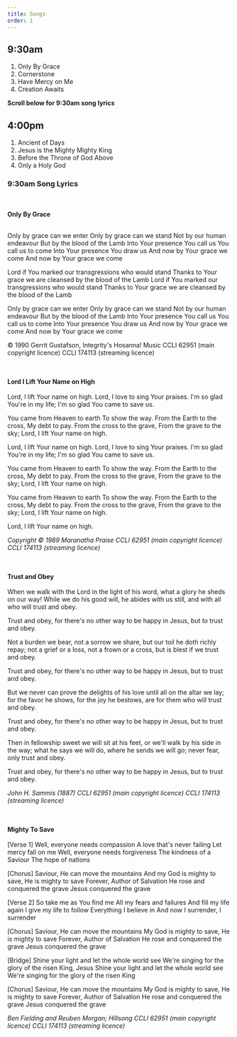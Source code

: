 ```yaml
---
title: Songs
order: 1
---
```


## 9:30am
1. Only By Grace
2. Cornerstone
3. Have Mercy on Me
4. Creation Awaits

**Scroll below for 9:30am song lyrics**

## 4:00pm
1. Ancient of Days
2. Jesus is the Mighty Mighty King
3. Before the Throne of God Above
4. Only a Holy God


### 9:30am Song Lyrics
<br><br>**Only By Grace**<br><br>

Only by grace can we enter 
Only by grace can we stand 
Not by our human endeavour 
But by the blood of the Lamb 
Into Your presence You call us 
You call us to come 
Into Your presence You draw us 
And now by Your grace we come 
And now by Your grace we come 

Lord if You marked our transgressions 
who would stand 
Thanks to Your grace we are cleansed 
by the blood of the Lamb 
Lord if You marked our transgressions 
who would stand 
Thanks to Your grace we are cleansed 
by the blood of the Lamb 
 
Only by grace can we enter 
Only by grace can we stand 
Not by our human endeavour 
But by the blood of the Lamb 
Into Your presence You call us 
You call us to come 
Into Your presence You draw us 
And now by Your grace we come 
And now by Your grace we come 

© 1990 Gerrit Gustafson, Integrity's Hosanna! Music 
CCLI 62951 (main copyright licence) 
CCLI 174113 (streaming licence) 





<br><br>**Lord I Lift Your Name on High**<br><br>
Lord, I lift Your name on high.
Lord, I love to sing Your praises.
I'm so glad You're in my life;
I'm so glad You came to save us.

You came from Heaven to earth
To show the way.
From the Earth to the cross,
My debt to pay.
From the cross to the grave,
From the grave to the sky;
Lord, I lift Your name on high.

Lord, I lift Your name on high.
Lord, I love to sing Your praises.
I'm so glad You're in my life;
I'm so glad You came to save us.

You came from Heaven to earth
To show the way.
From the Earth to the cross,
My debt to pay.
From the cross to the grave,
From the grave to the sky;
Lord, I lift Your name on high.

You came from Heaven to earth
To show the way.
From the Earth to the cross,
My debt to pay.
From the cross to the grave,
From the grave to the sky;
Lord, I lift Your name on high.

Lord, I lift Your name on high.

*Copyright © 1989 Maranatha Praise
CCLI 62951 (main copyright licence)
CCLI 174113 (streaming licence)*



<br><br>**Trust and Obey**<br><br>
When we walk with the Lord
in the light of his word,
what a glory he sheds on our way!
While we do his good will,
he abides with us still,
and with all who will trust and obey.

Trust and obey, for there's no other way
to be happy in Jesus, but to trust and obey.

Not a burden we bear,
not a sorrow we share,
but our toil he doth richly repay;
not a grief or a loss,
not a frown or a cross,
but is blest if we trust and obey.

Trust and obey, for there's no other way
to be happy in Jesus, but to trust and obey.

But we never can prove
the delights of his love
until all on the altar we lay;
for the favor he shows,
for the joy he bestows,
are for them who will trust and obey. 

Trust and obey, for there's no other way
to be happy in Jesus, but to trust and obey.

Then in fellowship sweet
we will sit at his feet,
or we'll walk by his side in the way;
what he says we will do,
where he sends we will go;
never fear, only trust and obey.

Trust and obey, for there's no other way
to be happy in Jesus, but to trust and obey.



*John H. Sammis (1887)
CCLI 62951 (main copyright licence)
CCLI 174113 (streaming licence)*


<br><br> **Mighty To Save** <br><br>
[Verse 1]
Well, everyone needs compassion
A love that's never failing
Let mercy fall on me
Well, everyone needs forgiveness
The kindness of a Saviour
The hope of nations

[Chorus]
Saviour, He can move the mountains
And my God is mighty to save, He is mighty to save
Forever, Author of Salvation
He rose and conquered the grave
Jesus conquered the grave

[Verse 2]
So take me as You find me
All my fears and failures
And fill my life again
I give my life to follow
Everything I believe in
And now I surrender, I surrender

[Chorus]
Saviour, He can move the mountains
My God is mighty to save, He is mighty to save
Forever, Author of Salvation
He rose and conquered the grave
Jesus conquered the grave

[Bridge]
Shine your light and let the whole world see
We're singing for the glory of the risen King, Jesus
Shine your light and let the whole world see
We're singing for the glory of the risen King

[Chorus]
Saviour, He can move the mountains
My God is mighty to save, He is mighty to save
Forever, Author of Salvation
He rose and conquered the grave
Jesus conquered the grave


*Ben Fielding and Reuben Morgan; Hillsong 
CCLI 62951 (main copyright licence)
CCLI 174113 (streaming licence)*



